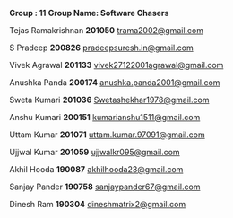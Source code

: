**Group : 11**                                               **Group Name: Software Chasers**  

Tejas Ramakrishnan   **201050** trama2002@gmail.com  

S Pradeep            **200826** pradeepsuresh.in@gmail.com  

Vivek Agrawal        **201133** vivek27122001agrawal@gmail.com  

Anushka Panda        **200174** anushka.panda2001@gmail.com  

Sweta Kumari         **201036** Swetashekhar1978@gmail.com  

Anshu Kumari         **200151** kumarianshu1511@gmail.com  

Uttam Kumar          **201071** uttam.kumar.97091@gmail.com  

Ujjwal Kumar         **201059** ujjwalkr095@gmail.com  

Akhil Hooda          **190087** akhilhooda23@gmail.com  

Sanjay Pander        **190758** sanjaypander67@gmail.com  

Dinesh Ram           **190304** dineshmatrix2@gmail.com

